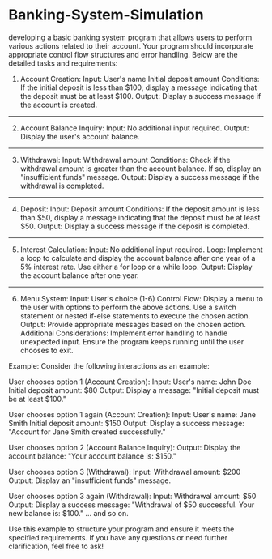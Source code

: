 # Banking-System-Simulation
developing a basic banking system program that allows users to perform various actions related to their account. Your program should incorporate appropriate control flow structures and error handling. Below are the detailed tasks and requirements:
1. Account Creation:
Input:
User's name
Initial deposit amount
Conditions:
If the initial deposit is less than $100, display a message indicating that the deposit must be at least $100.
Output:
Display a success message if the account is created.
**************
2. Account Balance Inquiry:
Input:
No additional input required.
Output:
Display the user's account balance.
**************
3. Withdrawal:
Input:
Withdrawal amount
Conditions:
Check if the withdrawal amount is greater than the account balance. If so, display an "insufficient funds" message.
Output:
Display a success message if the withdrawal is completed.
**************
4. Deposit:
Input:
Deposit amount
Conditions:
If the deposit amount is less than $50, display a message indicating that the deposit must be at least $50.
Output:
Display a success message if the deposit is completed.
**************
5. Interest Calculation:
Input:
No additional input required.
Loop:
Implement a loop to calculate and display the account balance after one year of a 5% interest rate.
Use either a for loop or a while loop.
Output:
Display the account balance after one year.
**************
6. Menu System:
Input:
User's choice (1-6)
Control Flow:
Display a menu to the user with options to perform the above actions.
Use a switch statement or nested if-else statements to execute the chosen action.
Output:
Provide appropriate messages based on the chosen action.
Additional Considerations:
Implement error handling to handle unexpected input.
Ensure the program keeps running until the user chooses to exit.

Example:
Consider the following interactions as an example:

User chooses option 1 (Account Creation):
Input:
User's name: John Doe
Initial deposit amount: $80
Output:
Display a message: "Initial deposit must be at least $100."

User chooses option 1 again (Account Creation):
Input:
User's name: Jane Smith
Initial deposit amount: $150
Output:
Display a success message: "Account for Jane Smith created successfully."

User chooses option 2 (Account Balance Inquiry):
Output:
Display the account balance: "Your account balance is: $150."

User chooses option 3 (Withdrawal):
Input:
Withdrawal amount: $200
Output:
Display an "insufficient funds" message.

User chooses option 3 again (Withdrawal):
Input:
Withdrawal amount: $50
Output:
Display a success message: "Withdrawal of $50 successful. Your new balance is: $100."
... and so on.

Use this example to structure your program and ensure it meets the specified requirements. If you have any questions or need further clarification, feel free to ask!
